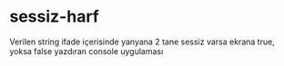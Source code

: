 # sessiz-harf
Verilen string ifade içerisinde yanyana 2 tane sessiz varsa ekrana true, yoksa false yazdıran console uygulaması
